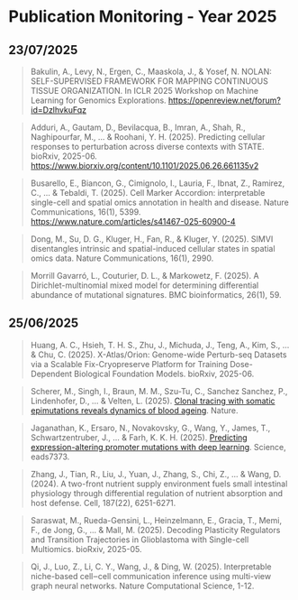 # Publication Monitoring - Year 2025

## 23/07/2025

> Bakulin, A., Levy, N., Ergen, C., Maaskola, J., & Yosef, N. 
  NOLAN: SELF-SUPERVISED FRAMEWORK FOR MAPPING CONTINUOUS TISSUE ORGANIZATION. 
  In ICLR 2025 Workshop on Machine Learning for Genomics Explorations.
  https://openreview.net/forum?id=DzlhvkuFqz

> Adduri, A., Gautam, D., Bevilacqua, B., Imran, A., Shah, R., Naghipourfar, M., ... & Roohani, Y. H. (2025). 
  Predicting cellular responses to perturbation across diverse contexts with STATE. 
  bioRxiv, 2025-06.
  https://www.biorxiv.org/content/10.1101/2025.06.26.661135v2

> Busarello, E., Biancon, G., Cimignolo, I., Lauria, F., Ibnat, Z., Ramirez, C., ... & Tebaldi, T. (2025).
  Cell Marker Accordion: interpretable single-cell and spatial omics annotation in health and disease. 
  Nature Communications, 16(1), 5399.
  https://www.nature.com/articles/s41467-025-60900-4

> Dong, M., Su, D. G., Kluger, H., Fan, R., & Kluger, Y. (2025). 
  SIMVI disentangles intrinsic and spatial-induced cellular states in spatial omics data. 
  Nature Communications, 16(1), 2990.

> Morrill Gavarró, L., Couturier, D. L., & Markowetz, F. (2025). 
  A Dirichlet-multinomial mixed model for determining differential abundance of mutational signatures. 
  BMC bioinformatics, 26(1), 59.


## 25/06/2025

> Huang, A. C., Hsieh, T. H. S., Zhu, J., Michuda, J., Teng, A., Kim, S., ... & Chu, C. (2025). 
  X-Atlas/Orion: Genome-wide Perturb-seq Datasets via a Scalable Fix-Cryopreserve Platform for Training Dose-Dependent Biological Foundation Models. bioRxiv, 2025-06.

> Scherer, M., Singh, I., Braun, M. M., Szu-Tu, C., Sanchez Sanchez, P., Lindenhofer, D., ... & Velten, L. (2025). 
[Clonal tracing with somatic epimutations reveals dynamics of blood 
ageing](https://www.nature.com/articles/s41586-025-09041-8). Nature.

> Jaganathan, K., Ersaro, N., Novakovsky, G., Wang, Y., James, T., Schwartzentruber, J., ... & Farh, K. K. H. (2025). 
[Predicting expression-altering promoter mutations with deep 
learning](https://www.science.org/doi/10.1126/science.ads7373).
Science, eads7373.

> Zhang, J., Tian, R., Liu, J., Yuan, J., Zhang, S., Chi, Z., ... & Wang, D. (2024). A two-front nutrient supply environment fuels small intestinal physiology through differential regulation of nutrient absorption and host defense. Cell, 187(22), 6251-6271.

> Saraswat, M., Rueda-Gensini, L., Heinzelmann, E., Gracia, T., Memi, F., de Jong, G., ... & Mall, M. (2025). Decoding Plasticity Regulators and Transition Trajectories in Glioblastoma with Single-cell Multiomics. bioRxiv, 2025-05.

> Qi, J., Luo, Z., Li, C. Y., Wang, J., & Ding, W. (2025). Interpretable niche-based cell‒cell communication inference using multi-view graph neural networks. Nature Computational Science, 1-12.

> 